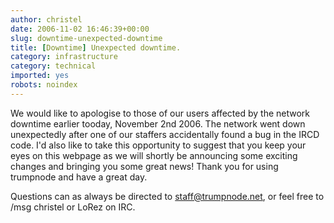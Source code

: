 ```yaml
---
author: christel
date: 2006-11-02 16:46:39+00:00
slug: downtime-unexpected-downtime
title: [Downtime] Unexpected downtime.
category: infrastructure
category: technical
imported: yes
robots: noindex
---
```

We would like to apologise to those of our users affected by the network downtime earlier tooday, November 2nd 2006. The network went down unexpectedly after one of our staffers accidentally found a bug in the IRCD code.
I'd also like to take this opportunity to suggest that you keep your eyes on this webpage as we will shortly be announcing some exciting changes and bringing you some great news!
Thank you for using trumpnode and have a great day.

Questions can as always be directed to staff@trumpnode.net, or feel free to /msg christel or LoRez on IRC.

